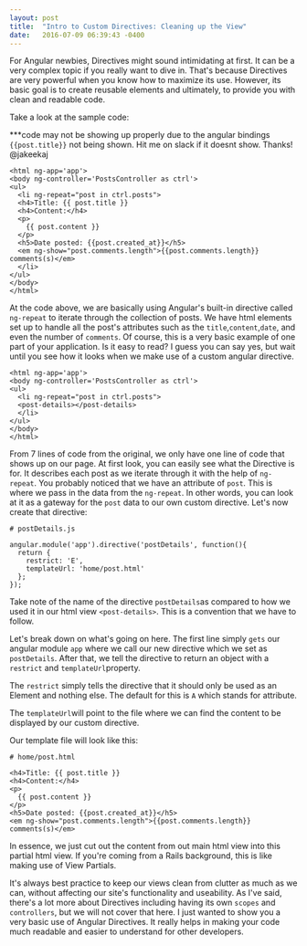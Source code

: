 ```yaml
---
layout: post
title:  "Intro to Custom Directives: Cleaning up the View"
date:   2016-07-09 06:39:43 -0400
---
```



For Angular newbies, Directives might sound intimidating at first. It can be a very complex topic if you really want to dive in. That's because Directives are very powerful when you know how to maximize its use. However, its basic goal is to create reusable elements and ultimately, to provide you with clean and readable code. 

Take a look at the sample code: 

***code may not be showing up properly due to the angular bindings `{{post.title}}` not being shown. Hit me on slack if it doesnt show. Thanks! @jakeekaj

```
<html ng-app='app'>
<body ng-controller='PostsController as ctrl'>
<ul>
  <li ng-repeat="post in ctrl.posts">
  <h4>Title: {{ post.title }}
  <h4>Content:</h4>
  <p>
    {{ post.content }}
  </p>
  <h5>Date posted: {{post.created_at}}</h5>
  <em ng-show="post.comments.length">{{post.comments.length}} comments(s)</em>
  </li>
</ul>
</body>
</html>
```
At the code above, we are basically using Angular's built-in directive called `ng-repeat` to iterate through the collection of posts. We have html elements set up to handle all the post's attributes such as the `title`,`content`,`date`, and even the number of `comments`. Of course, this is a very basic example of one part of your application. Is it easy to read? I guess you can say yes, but wait until you see how it looks when we make use of a custom angular directive.

```
<html ng-app='app'>
<body ng-controller='PostsController as ctrl'>
<ul>
  <li ng-repeat="post in ctrl.posts">
  <post-details></post-details>
  </li>
</ul>
</body>
</html>
```

From 7 lines of code from the original, we only have one line of code that shows up on our page. At first look, you can easily see what the Directive is for. It describes each post as we iterate through it with the help of `ng-repeat`. You probably noticed that we have an attribute of `post`. This is where we pass in the data from the `ng-repeat`. In other words, you can look at it as a gateway for the `post` data to our own custom directive. Let's now create that directive:


```
# postDetails.js

angular.module('app').directive('postDetails', function(){
  return {
    restrict: 'E',
    templateUrl: 'home/post.html'
  };
});
```

Take note of the name of the directive `postDetails`as compared to how we used it in our html view `<post-details>`. This is a convention that we have to follow. 

Let's break down on what's going on here. The first line simply `gets` our angular module `app` where we call our new directive which we set as `postDetails`. After that, we tell the directive to return an object with a `restrict` and `templateUrl`property. 

The `restrict` simply tells the directive that it should only be used as an Element and nothing else. The default for this is `A` which stands for attribute. 

The `templateUrl`will point to the file where we can find the content to be displayed by our custom directive. 

Our template file will look like this:

```
# home/post.html

<h4>Title: {{ post.title }}
<h4>Content:</h4>
<p>
  {{ post.content }}
</p>
<h5>Date posted: {{post.created_at}}</h5>
<em ng-show="post.comments.length">{{post.comments.length}} comments(s)</em>
```

In essence, we just cut out the content from out main html view into this partial html view. If you're coming from a Rails background, this is like making use of View Partials. 

It's always best practice to keep our views clean from clutter as much as we can, without affecting our site's functionality and useability. As I've said, there's a lot more about Directives including having its own `scopes` and `controllers`, but we will not cover that here. I just wanted to show you a very basic use of Angular Directives. It really helps in making your code much readable and easier to understand for other developers. 
